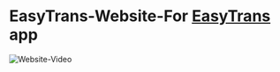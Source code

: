 # EasyTrans-Website-For [EasyTrans](https://github.com/khuzema786/EasyTrans-QR_MAP) app
![Website-Video](website.gif)
